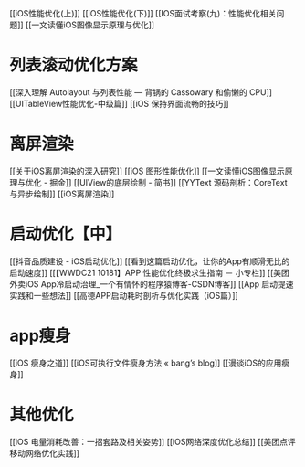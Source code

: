 [[iOS性能优化(上)]]
[[iOS性能优化(下)]]
[[IOS面试考察(九)：性能优化相关问题]]
[[一文读懂iOS图像显示原理与优化]]

# 列表滚动优化方案
[[深入理解 Autolayout 与列表性能 — 背锅的 Cassowary 和偷懒的 CPU]]
[[UITableView性能优化-中级篇]]
[[iOS 保持界面流畅的技巧]]

# 离屏渲染
[[关于iOS离屏渲染的深入研究]]
[[iOS 图形性能优化]]
[[一文读懂iOS图像显示原理与优化 - 掘金]]
[[UIView的底层绘制 - 简书]]
[[YYText 源码剖析：CoreText 与异步绘制]]
[[iOS离屏渲染]]


# 启动优化【中】
[[抖音品质建设 - iOS启动优化]]
[[看到这篇启动优化，让你的App有顺滑无比的启动速度]]
[[【WWDC21 10181】APP 性能优化终极求生指南 － 小专栏]]
[[美团外卖iOS App冷启动治理_一个有情怀的程序猿博客-CSDN博客]]
[[App 启动提速实践和一些想法]]
[[高德APP启动耗时剖析与优化实践（iOS篇）]]

# app瘦身
[[iOS 瘦身之道]]
[[iOS可执行文件瘦身方法 « bang’s blog]]
[[漫谈iOS的应用瘦身]]

# 其他优化
[[iOS 电量消耗改善：一招套路及相关姿势]]
[[iOS网络深度优化总结]]
[[美团点评移动网络优化实践]]